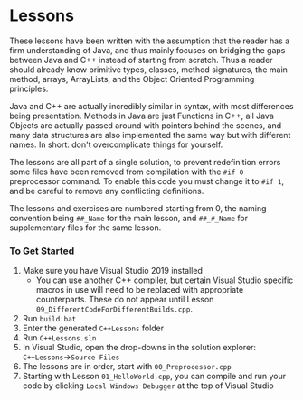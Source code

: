 # Lessons

These lessons have been written with the assumption that the reader has a firm understanding of Java, and thus mainly focuses on bridging the gaps between Java and C++ instead of starting from scratch. Thus a reader should already know primitive types, classes, method signatures, the main method, arrays, ArrayLists, and the Object Oriented Programming principles.

Java and C++ are actually incredibly similar in syntax, with most differences being presentation. Methods in Java are just Functions in C++, all Java Objects are actually passed around with pointers behind the scenes, and many data structures are also implemented the same way but with different names. In short: don't overcomplicate things for yourself.

The lessons are all part of a single solution, to prevent redefinition errors some files have been removed from compilation with the ```#if 0``` preprocessor command. To enable this code you must change it to ```#if 1```, and be careful to remove any conflicting definitions.

The lessons and exercises are numbered starting from 0, the naming convention being ```##_Name``` for the main lesson, and ```##_#_Name``` for supplementary files for the same lesson.

### To Get Started

1. Make sure you have Visual Studio 2019 installed
   - You can use another C++ compiler, but certain Visual Studio specific macros in use will need to be replaced with appropriate counterparts. These do not appear until Lesson `09_DifferentCodeForDifferentBuilds.cpp`.
2. Run `build.bat`
3. Enter the generated `C++Lessons` folder
4. Run `C++Lessons.sln`
5. In Visual Studio, open the drop-downs in the solution explorer: `C++Lessons`->`Source Files`
6. The lessons are in order, start with `00_Preprocessor.cpp`
7. Starting with Lesson `01_HelloWorld.cpp`, you can compile and run your code by clicking `Local Windows Debugger` at the top of Visual Studio
